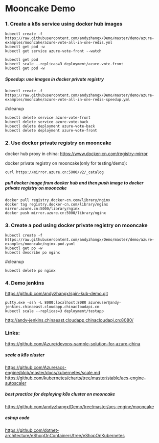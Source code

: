 # Mooncake Demo
### 1. Create a k8s service using docker hub images
```
kubectl create -f https://raw.githubusercontent.com/andyzhangx/Demo/master/demo/azure-examples/mooncake/azure-vote-all-in-one-redis.yml
kubectl get pod -w
kubectl get service azure-vote-front --watch

kubectl get pod
kubectl scale --replicas=3 deployment/azure-vote-front
kubectl get pod -w
```

##### Speedup: use images in docker private registry
```
kubectl create -f https://raw.githubusercontent.com/andyzhangx/Demo/master/demo/azure-examples/mooncake/azure-vote-all-in-one-redis-speedup.yml
```

#cleanup
```
kubectl delete service azure-vote-front
kubectl delete service azure-vote-back
kubectl delete deployment azure-vote-back
kubectl delete deployment azure-vote-front
```
### 2. Use docker private registry on mooncake
docker hub proxy in china: https://www.docker-cn.com/registry-mirror

docker private registry on mooncake(only for testing/demo): 
```
curl https://mirror.azure.cn:5000/v2/_catalog
```

##### pull docker image from docker hub and then push image to docker private registry on mooncake
```
docker pull registry.docker-cn.com/library/nginx
docker tag registry.docker-cn.com/library/nginx mirror.azure.cn:5000/library/nginx
docker push mirror.azure.cn:5000/library/nginx
```

### 3. Create a pod using docker private registry on mooncake
```
kubectl create -f https://raw.githubusercontent.com/andyzhangx/Demo/master/demo/azure-examples/mooncake/nginx-pod.yaml
kubectl get po -w
kubectl describe po nginx
```

#cleanup
```
kubectl delete po nginx
```

### 4. Demo jenkins 
https://github.com/andyzhangx/spin-kub-demo.git
```
putty.exe -ssh -L 8080:localhost:8080 azureuser@andy-jenkins.chinaeast.cloudapp.chinacloudapi.cn
kubectl scale --replicas=3 deployment/testapp
```
http://andy-jenkins.chinaeast.cloudapp.chinacloudapi.cn:8080/

### Links:
https://github.com/Azure/devops-sample-solution-for-azure-china

##### scale a k8s cluster
https://github.com/Azure/acs-engine/blob/master/docs/kubernetes/scale.md
https://github.com/kubernetes/charts/tree/master/stable/acs-engine-autoscaler

##### best practice for deploying k8s cluster on mooncake
https://github.com/andyzhangx/Demo/tree/master/acs-engine/mooncake

##### eshop code
https://github.com/dotnet-architecture/eShopOnContainers/tree/eShopOnKubernetes
